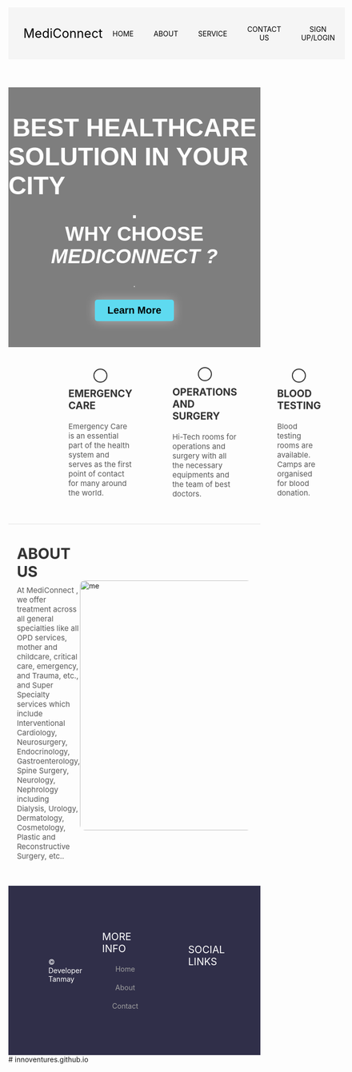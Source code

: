 <html>
<html lang="en">

<head>
  <meta charset="UTF-8">
  <meta http-equiv="X-UA-Compatible" content="IE=edge">
  <meta name="viewport" content="width=device-width, initial-scale=1.0">
  <title>Simple HTML HomePage</title>
  <link rel="stylesheet" href="https://cdnjs.cloudflare.com/ajax/libs/font-awesome/5.15.3/css/all.min.css">
  <style>
    @import url('https://fonts.googleapis.com/css2?family=Sriracha&display=swap');

    body {
      margin: 0;
      box-sizing: border-box;
    }

    /* CSS for header */
    .header {
      display: flex;
      justify-content: space-between;
      align-items: center;
      background-color: #f5f5f5;
    }

    .header .logo {
      font-size: 25px;
      font-family: 'Sriracha', cursive;
      color: #000;
      text-decoration: none;
      margin-left: 30px;
    }

    .nav-items {
      display: flex;
      justify-content: space-around;
      align-items: center;
      background-color: #f5f5f5;
      margin-right: 20px;
    }

    .nav-items a {
      text-decoration: none;
      color: #000;
      padding: 35px 20px;
    }

    /* CSS for main element */
    .intro {
      display: flex;
      flex-direction: column;
      justify-content: center;
      align-items: center;
      width: 100%;
      height: 520px;
      background: linear-gradient(to bottom, rgba(0, 0, 0, 0.5) 0%, rgba(0, 0, 0, 0.5) 100%), url("https://images.unsplash.com/photo-1587620962725-abab7fe55159?ixlib=rb-1.2.1&ixid=MnwxMjA3fDB8MHxwaG90by1wYWdlfHx8fGVufDB8fHx8&auto=format&fit=crop&w=1031&q=80");
      background-size: cover;
      background-position: center;
      background-repeat: no-repeat;
    }

    .intro h1 {
      font-family: sans-serif;
      font-size: 50px;
      color: #fff;
      font-weight: bold;
      text-transform: uppercase;
      margin: 0;
    }
	.intro h2 {
      font-family: sans-serif;
      font-size: 50px;
      color: #fff;
      font-weight: bold;
      text-transform: uppercase;
      margin: 0;
    }
	.intro h3 {
      font-family: sans-serif;
      font-size: 40px;
      color: #fff;
      font-weight: bold;
      text-transform: uppercase;
      margin: 0;
    }
	.intro h4 {
      font-family: sans-serif;
      font-size: 40px;
      color: #fff;
      font-weight: bold;
      text-transform: uppercase;
      margin: 0;
    }
	.intro h5 {
      font-family: sans-serif;
      font-size: 40px;
      color: #fff;
      font-weight: bold;
      text-transform: uppercase;
      margin: 0;
    }
	.intro p {
      font-size: 20px;
      color: #d1d1d1;
      text-transform: uppercase;
      margin: 20px 0;
    }

    .intro button {
      background-color: #5edaf0;
      color: #000;
      padding: 10px 25px;
      border: none;
      border-radius: 5px;
      font-size: 20px;
      font-weight: bold;
      cursor: pointer;
      box-shadow: 0px 0px 20px rgba(255, 255, 255, 0.4)
    }

    .achievements {
      display: flex;
      justify-content: space-around;
      align-items: center;
      padding: 40px 80px;
    }

    .achievements .work {
      display: flex;
      flex-direction: column;
      justify-content: center;
      align-items: center;
      padding: 0 40px;
    }

    .achievements .work i {
      width: fit-content;
      font-size: 50px;
      color: #333333;
      border-radius: 50%;
      border: 2px solid #333333;
      padding: 12px;
    }

    .achievements .work .work-heading {
      font-size: 20px;
      color: #333333;
      text-transform: uppercase;
      margin: 10px 0;
	font-weight: bold;
    }

    .achievements .work .work-text {
      font-size: 15px;
      color: #585858;
      margin: 10px 0;
    }

    .about-us {
      display: flex;
      justify-content: center;
      align-items: center;
      padding: 40px 80px;
      border-top: 2px solid #eeeeee;
    }

    .about-us img {
      width: 500px;
      max-width: 100%;
      height: auto;
      border-radius: 10px;
    }

    .about-us-text h2 {
      font-size: 30px;
      color: #333333;
      text-transform: uppercase;
      margin: 0;
    }

    .about-us-text p {
      font-size: 15px;
      color: #585858;
      margin: 10px 0;
    }

    /* CSS for footer */
    .footer {
      display: flex;
      justify-content: space-between;
      align-items: center;
      background-color: #302f49;
      padding: 40px 80px;
    }

    .footer .copy {
      color: #fff;
    }

    .bottom-links {
      display: flex;
      justify-content: space-around;
      align-items: center;
      padding: 40px 0;
    }

    .bottom-links .links {
      display: flex;
      flex-direction: column;
      justify-content: center;
      align-items: center;
      padding: 0 40px;
    }

    .bottom-links .links span {
      font-size: 20px;
      color: #fff;
      text-transform: uppercase;
      margin: 10px 0;
    }

    .bottom-links .links a {
      text-decoration: none;
      color: #a1a1a1;
      padding: 10px 20px;
    }
  </style>
</head>

<body background="https://png.pngtree.com/background/20210709/original/pngtree-ppt-memphis-round-soft-background-picture-image_948039.jpg">
  <header class="header">
    <a href="#" class="logo">MediConnect</a>
    <nav class="nav-items">
      <a href="">HOME</a>
      <a href="about.html">ABOUT</a>
	    <a href="#">SERVICE</a>
      <a href="#">CONTACT US</a>
      <a href="button.html">SIGN UP/LOGIN</a>
    </nav>
  </header>
  <main>
    <div class="intro">
      <h1>Best Healthcare</h1>
	<h2>Solution In Your City</h2>
	<h3>.</h3>
	<h4>Why choose</h4>
	<h5>MediConnect ?</h5>
      <p>.</p>
      <button>Learn More</button>
    </div>
    <div class="achievements">
      <div class="work">
        <i class="fas fa-plus"></i>
        <p class="work-heading">Emergency Care</p>
        <p class="work-text">Emergency Care is an essential part of the health system and serves as the first point of contact for many around the world.</p>
      </div>
      <div class="work">
        <i class="fas fa-stethoscope"></i>
        <p class="work-heading">Operations And Surgery</p>
        <p class="work-text">Hi-Tech rooms for operations and surgery with all the necessary equipments and the team of best doctors.</p>
      </div>
      <div class="work">
        <i class="fas fa-water droplet"></i>
        <p class="work-heading">Blood Testing</p>
        <p class="work-text">Blood testing rooms are available. Camps are organised for blood donation.</p>
      </div>
    </div>
    <div class="about-us">
      <div class="about-us-text">
        <h2>About us</h2>
        <p>At MediConnect , we offer treatment across all general specialties like all OPD services, mother and childcare, critical care, emergency, and Trauma, etc., and Super Specialty services which include Interventional Cardiology, Neurosurgery, Endocrinology, Gastroenterology, Spine Surgery, Neurology, Nephrology including Dialysis, Urology, Dermatology, Cosmetology, Plastic and Reconstructive Surgery, etc..</p>
      </div>
      <img src="https://images.unsplash.com/photo-1596495578065-6e0763fa1178?ixlib=rb-1.2.1&ixid=MnwxMjA3fDB8MHxwaG90by1wYWdlfHx8fGVufDB8fHx8&auto=format&fit=crop&w=871&q=80" alt="me">
    </div>
  </main>
  <footer class="footer">
    <div class="copy">&copy; Developer Tanmay</div>
    <div class="bottom-links">
      <div class="links">
        <span>More Info</span>
        <a href="#">Home</a>
        <a href="about.html">About</a>
        <a href="#">Contact</a>
      </div>
      <div class="links">
        <span>Social Links</span>
        <a href="#"><i class="fab fa-facebook"></i></a>
        <a href="#"><i class="fab fa-twitter"></i></a>
        <a href="#"><i class="fab fa-instagram"></i></a>
      </div>
    </div>
  </footer>
</body>

</html># innoventures.github.io

